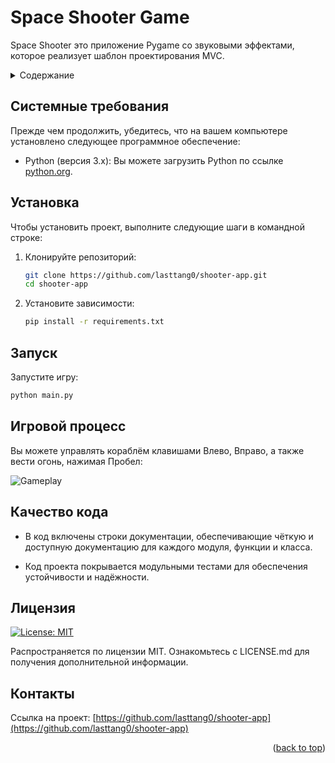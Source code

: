 <!-- Improved compatibility of back to top link: See: https://github.com/othneildrew/Best-README-Template/pull/73 -->
<a name="readme-top"></a>
# Space Shooter Game

Space Shooter это приложение Pygame со звуковыми эффектами, которое реализует шаблон проектирования MVC. 



<!-- TABLE OF CONTENTS -->

<details>
  <summary>Содержание</summary>

- [Системные требования](#системные-требования)
- [Установка](#установка)
- [Запуск](#запуск)
- [Игровой процесс](#игровой-процесс)
- [Качество кода](#качество-кода)
- [Лицензия](#лицензия)
- [Контакты](#контакты)
</details>

## Системные требования

Прежде чем продолжить, убедитесь, что на вашем компьютере установлено следующее программное обеспечение:

- Python (версия 3.x): Вы можете загрузить Python по ссылке [python.org](https://www.python.org/downloads/).

## Установка

Чтобы установить проект, выполните следующие шаги в командной строке:

1. Клонируйте репозиторий:

   ```bash
   git clone https://github.com/lasttang0/shooter-app.git
   cd shooter-app
   ```

2. Установите зависимости:

   ```bash
   pip install -r requirements.txt
   ```
   
## Запуск

Запустите игру:

   ```bash
   python main.py
   ```

## Игровой процесс

Вы можете управлять кораблём клавишами Влево, Вправо, а также вести огонь, нажимая Пробел:


![Gameplay](https://github.com/lasttang0/shooter-app/blob/main/screenshots/gameplay.gif?raw=true)


## Качество кода

- В код включены строки документации, обеспечивающие чёткую и доступную документацию для каждого модуля, функции и класса.

- Код проекта покрывается модульными тестами для обеспечения устойчивости и надёжности.

## Лицензия

[![License: MIT](https://img.shields.io/badge/License-MIT-yellow.svg)](https://opensource.org/licenses/MIT)

Распространяется по лицензии MIT. Ознакомьтесь с LICENSE.md для получения дополнительной информации.



<!-- CONTACT -->
## Контакты

Ссылка на проект: [https://github.com/lasttang0/shooter-app](https://github.com/lasttang0/shooter-app)

<p align="right">(<a href="#readme-top">back to top</a>)</p>



